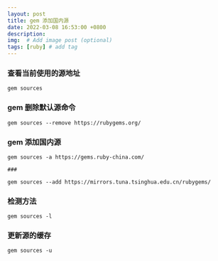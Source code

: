 ```yaml
---
layout: post
title: gem 添加国内源
date: 2022-03-08 16:53:00 +0800
description:
img:  # Add image post (optional)
tags: [ruby] # add tag
---
```


### 查看当前使用的源地址

```shell
gem sources
```

### gem 删除默认源命令

```shell
gem sources --remove https://rubygems.org/
```

### gem 添加国内源

```shell
gem sources -a https://gems.ruby-china.com/

###

gem sources --add https://mirrors.tuna.tsinghua.edu.cn/rubygems/
```

### 检测方法

```shell
gem sources -l
```

### 更新源的缓存

```shell
gem sources -u
```

